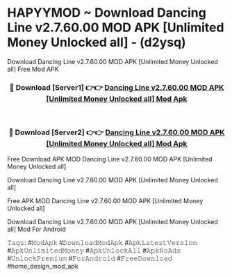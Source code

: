 # HAPYYMOD ~ Download Dancing Line v2.7.60.00 MOD APK [Unlimited Money Unlocked all] - (d2ysq)
Download Dancing Line v2.7.60.00 MOD APK [Unlimited Money Unlocked all] Free Mod APK

<div align="center">
<h3>🔴 Download [Server1] 👉👉 <a href="https://apk-comot.site?title=Dancing_Line_v2.7.60.00_MOD_APK_[Unlimited_Money_Unlocked_all]">Dancing Line v2.7.60.00 MOD APK [Unlimited Money Unlocked all] Mod Apk</a></h3><br>

<h3>🔴 Download [Server2] 👉👉 <a href="https://apk-comot.site?title=Dancing_Line_v2.7.60.00_MOD_APK_[Unlimited_Money_Unlocked_all]">Dancing Line v2.7.60.00 MOD APK [Unlimited Money Unlocked all] Mod Apk</a></h3>
</div>


Free Download APK MOD Dancing Line v2.7.60.00 MOD APK [Unlimited Money Unlocked all]

Download Dancing Line v2.7.60.00 MOD APK [Unlimited Money Unlocked all] 

Free APK MOD Dancing Line v2.7.60.00 MOD APK [Unlimited Money Unlocked all] 

Download Dancing Line v2.7.60.00 MOD APK [Unlimited Money Unlocked all] Mod For Android

𝚃𝚊𝚐𝚜: #𝙼𝚘𝚍𝙰𝚙𝚔 #𝙳𝚘𝚠𝚗𝚕𝚘𝚊𝚍𝙼𝚘𝚍𝙰𝚙𝚔 #𝙰𝚙𝚔𝙻𝚊𝚝𝚎𝚜𝚝𝚅𝚎𝚛𝚜𝚒𝚘𝚗 #𝙰𝚙𝚔𝚄𝚗𝚕𝚒𝚖𝚒𝚝𝚎𝚍𝙼𝚘𝚗𝚎𝚢 #𝙰𝚙𝚔𝚄𝚗𝚕𝚘𝚌𝚔𝙰𝚕𝚕 #𝙰𝚙𝚔𝙽𝚘𝙰𝚍𝚜 #𝚄𝚗𝚕𝚘𝚌𝚔𝙿𝚛𝚎𝚖𝚒𝚞𝚖 #𝙵𝚘𝚛𝙰𝚗𝚍𝚛𝚘𝚒𝚍 #𝙵𝚛𝚎𝚎𝙳𝚘𝚠𝚗𝚕𝚘𝚊𝚍 #home_design_mod_apk